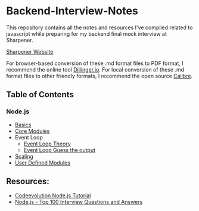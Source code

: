 # Backend-Interview-Notes

This repository contains all the notes and resources I've compiled related to javascript while preparing for my backend final mock interview at Sharpener.

[Sharpener Website](https://www.sharpener.tech/)

For browser-based conversion of these .md format files to PDF format, I recommend the online tool [Dillinger.io](https://dillinger.io/). For local conversion of these .md format files to other friendly formats, I recommend the open source [Calibre](https://calibre-ebook.com/).

## Table of Contents

### Node.js 

- [Basics](https://github.com/SuvadeepMukherjee/Backend-Interview-Notes/blob/main/Node/basics.md)
- [Core Modules](https://github.com/SuvadeepMukherjee/Backend-Interview-Notes/blob/main/Node/core-modules.md)
- Event Loop
  - [Event Loop Theory](https://github.com/SuvadeepMukherjee/Backend-Interview-Notes/blob/main/Node/Event%20Loop/event-loop.md)
  - [Event Loop Guess the output](https://github.com/SuvadeepMukherjee/Backend-Interview-Notes/blob/main/Node/Event%20Loop/event-loop-guess-the-output.md)
- [Scaling](https://github.com/SuvadeepMukherjee/Backend-Interview-Notes/blob/main/Node/scaling.md)
- [User Defined Modules](https://github.com/SuvadeepMukherjee/Backend-Interview-Notes/blob/main/Node/user-defined-modules.md) 



## Resources: 

- [Codeevolution Node.js Tutorial](https://www.youtube.com/playlist?list=PLC3y8-rFHvwh8shCMHFA5kWxD9PaPwxaY)
- [Node.js - Top 100 Interview Questions and Answers ](https://www.youtube.com/watch?v=Nz-nPR5YJbw&t=1302s)
